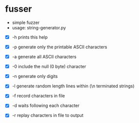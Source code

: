 # fusser
- simple fuzzer
- usage: string-generator.py <program> <program arguments> <options> <arguments>
- [x] -h           prints this help
- [x] -p           generate only the printable ASCII characters
- [x] -a           generate all ASCII characters
- [x] -0           include the null (0 byte) character
- [x] -n           generate only digits
- [x] -l <range>   generate random length lines within <range> (\n terminated strings)
- [x] -f <name>    record characters in file <name>
- [x] -d <seconds> waits <seconds> following each character
- [x] -r <name>    replay characters in file <name> to output

